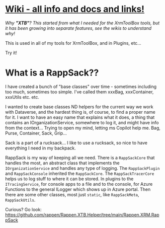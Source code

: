# [Wiki - all info and docs and links!](https://github.com/rappen/Rappen.XTB.Helper/wiki)


*Why **"XTB"**? 
This started from what I needed for the XrmToolBox tools, but it has been growing into separate features, see the wikis to understand why!*

This is used in all of my tools for XrmToolBox, and in Plugins, etc...

Try it!

# What is a RappSack??

I have created a bunch of "base classes" over time - sometimes including too much, sometimes too simple.
I've called them xxxBag, xxxContainer, xxxUtils etc. etc.

I wanted to create base classes ND helpers for the current way we work with Dataverse, and the hardest thing is, of course, to find a proper name for it.
I want to have an easy name that explains what it does, a thing that contains an IOrganizationService, somewhere to log it, and might have info from the context... Trying to open my mind, letting ms Copilot help me.
Bag, Purse, Container, Sack, Grip...

Sack is a part of a rucksack... I like to use a rucksack, so nice to have everything I need in my backpack.

RappSack is my way of keeping all we need.
There is a `RappSackCore` that handles the most, an abstract class that implements the `IOrganizationService` and handles any type of logging.
The `RappSackPlugin` and `RappSackConsole` inherited the `RappSackCore`.
The `RappSackTracerCore` helps us to log stuff to where it can be stored. In plugins to the `ITracingService`, for console apps to a file and to the console, for Azure Functions to the general ILogger which shows up in Azure portal.
Then there are some other classes, most just `static`, like `RappSackMeta`, `RappSackUtils`.

Curious? Go look: https://github.com/rappen/Rappen.XTB.Helper/tree/main/Rappen.XRM.RappSack
